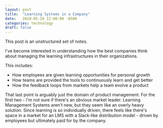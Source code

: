```yaml
---
layout: post
title:  "Learning Systems in a Company"
date:   2019-05-26 12:00:00 -0500
categories: technology
draft: false
--- 
```


This post is an unstructured set of notes.

I've become interested in understanding how the best companies think about managing the learning infrastructures in their organizations.

This includes:
- How employees are given learning opportunities for personal growth
- How teams are provided the tools to continuously learn and get better
- How the feedback loops from markets help a team evolve a product

That last point is arguably just the domain of product management. For the first two - I'm not sure if there's an obvious market leader. Learning Management Systems aren't new, but they seem like an overly heavy solution. Since learning is so individually driven, there feels like there's space in a market for an LMS with a Slack-like distribution model - driven by employees but ultimately paid for by the company.